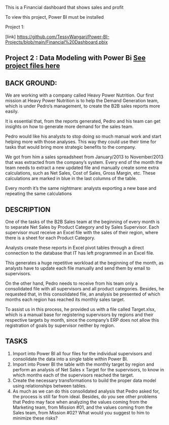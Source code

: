 This is a Financial dashboard that shows sales and profit

To view this project, Power BI must be installed

Project 1: 

[link] https://github.com/TessyWangari/Power-BI-Projects/blob/main/Financial%20Dashboard.pbix


## Project 2 : Data Modeling with Power Bi [See project files here](https://github.com/TessyWangari/Power-BI-Projects/tree/main/2.Data%20Modeling%20with%20Power%20BI)
## BACK GROUND:
We are working with a company called Heavy Power Nutrition.
Our first mission at Heavy Power Nutrition is to help the Demand Generation team, which is under Pedro’s management, to create the B2B sales reports more easily.

It is essential that, from the reports generated, Pedro and his team can get insights on how to generate more demand for the sales team.

Pedro would like his analysts to stop doing so much manual work and start helping more with those analyses. This way they could use their time for tasks that would bring more strategic benefits to the company.

We got from him a sales spreadsheet from January/2013 to November/2013 that was extracted from the company’s system. Every end of the month the team needs to extract a new updated file and manually create some extra calculations, such as Net Sales, Cost of Sales, Gross Margin, etc. These calculations are marked in blue in the last columns of the table.

Every month it’s the same nightmare: analysts exporting a new base and repeating the same calculations
## DESCRIPTION
One of the tasks of the B2B Sales team at the beginning of every month is to separate Net Sales by Product Category and by Sales Supervisor. Each supervisor must receive an Excel file with the sales of their region, where there is a sheet for each Product Category.

Analysts create these reports in Excel pivot tables through a direct connection to the database that IT has left programmed in an Excel file.

This generates a huge repetitive workload at the beginning of the month, as analysts have to update each file manually and send them by email to supervisors.

On the other hand, Pedro needs to receive from his team only a consolidated file with all supervisors and all product categories. Besides, he requested that, in this consolidated file, an analysis be presented of which months each region has reached its monthly sales target.

To assist us in this process, he provided us with a file called Target.xlsx, which is a manual base for registering supervisors by regions and their respective targets by month, since the company’s ERP does not allow this registration of goals by supervisor neither by region.
## TASKS
1. Import into Power BI all four files for the individual supervisors and consolidate the data into a single table within Power BI.
2. Import into Power BI the table with the monthly target by region and perform an analysis of Net Sales x Target for the supervisors, to know in which months each of the supervisors reached the target.
3. Create the necessary transformations to build the proper data model using relationships between tables.
4. As much as we can do this consolidated analysis that Pedro asked for, the process is still far from ideal. Besides, do you see other problems that Pedro may face when analyzing the values coming from the Marketing team, from Mission #01, and the values coming from the Sales team, from Mission #02? What would you suggest to him to minimize these risks?
